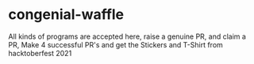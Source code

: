 # congenial-waffle
All kinds of programs are accepted here, raise a genuine PR, and claim a PR, Make 4 successful PR's and get the Stickers and T-Shirt from hacktoberfest 2021
